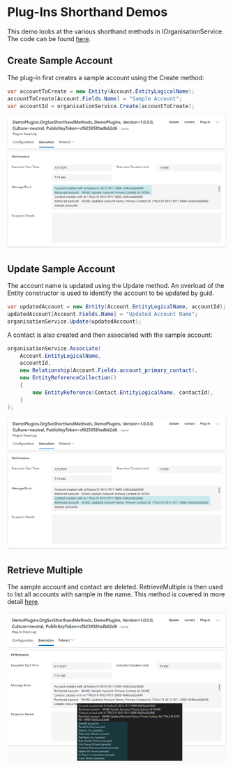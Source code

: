 # Plug-Ins Shorthand Demos

This demo looks at the various shorthand methods in IOrganisationService. The
code can be found [here](../resources/DemoPlugins/OrgSvcShorthandMethods.cs).

## Create Sample Account

The plug-in first creates a sample account using the Create method:

```cs
var accountToCreate = new Entity(Account.EntityLogicalName);
accountToCreate[Account.Fields.Name] = "Sample Account";
var accountId = organisationService.Create(accountToCreate);
```

![create sample account](./screens/pi_sh_create.png)

## Update Sample Account

The account name is updated using the Update method. An overload of the Entity
constructor is used to identify the account to be updated by guid.

```cs
var updatedAccount = new Entity(Account.EntityLogicalName, accountId);
updatedAccount[Account.Fields.Name] = "Updated Account Name";
organisationService.Update(updatedAccount);
```

A contact is also created and then associated with the sample account:

```cs
organisationService.Associate(
    Account.EntityLogicalName,
    accountId,
    new Relationship(Account.Fields.account_primary_contact),
    new EntityReferenceCollection()
    {
        new EntityReference(Contact.EntityLogicalName, contactId),
    }
);
```

![update sample account](./screens/pi_sh_update.png)

## Retrieve Multiple

The sample account and contact are deleted. RetrieveMultiple is then used to
list all accounts with sample in the name. This method is covered in more detail
[here](./plug_ins_retreive_multiple.md).

![retrieve sample accounts](./screens/pi_sh_delete.png)
